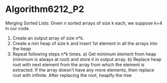 # Algorithm6212_P2
Merging Sorted Lists:  Given n sorted arrays of size k each, we suppose k=4 in our code.
1. Create an output array of size n*k.
2. Create a min heap of size k and insert 1st element in all the arrays into the heap
3. Repeat following steps n*k times.
     a) Get minimum element from heap (minimum is always at root) and store it in output array.
     b) Replace heap root with next element from the array from which the element is extracted. If the array doesn’t have any more elements, then replace root with infinite. After replacing the root, heapify the tree
